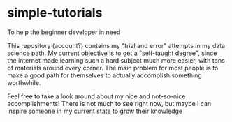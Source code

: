 # simple-tutorials
To help the beginner developer in need

This repository (account?) contains my "trial and error" attempts in my data science path. My current objective is to get a "self-taught degree", since the internet made learning such a hard subject much more easier, with tons of materials around every corner. The main problem for most people is to make a good path for themselves to actually accomplish something worthwhile.

Feel free to take a look around about my nice and not-so-nice accomplishments! There is not much to see right now, but maybe I can inspire someone in my current state to grow their knowledge
